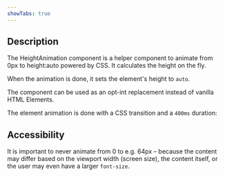 ```yaml
---
showTabs: true
---
```


## Description

The HeightAnimation component is a helper component to animate from 0px to height:auto powered by CSS. It calculates the height on the fly.

When the animation is done, it sets the element's height to `auto`.

The component can be used as an opt-int replacement instead of vanilla HTML Elements.

The element animation is done with a CSS transition and a `400ms` duration:

## Accessibility

It is important to never animate from 0 to e.g. 64px – because the content may differ based on the viewport width (screen size), the content itself, or the user may even have a larger `font-size`.
